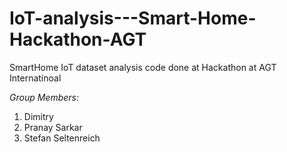 # IoT-analysis---Smart-Home-Hackathon-AGT
SmartHome IoT dataset analysis code done at Hackathon at AGT Internatinoal

*Group Members:*  

1. Dimitry  
2. Pranay Sarkar  
3. Stefan Seltenreich  
